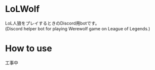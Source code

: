 # LoLWolf
LoL人狼をプレイするときのDiscord用botです。  
(Discord helper bot for playing Werewolf game on League of Legends.)

# How to use
工事中
